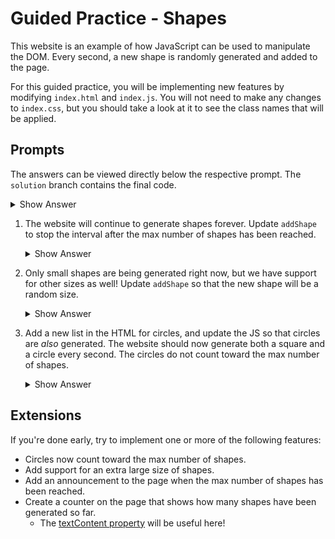 # Guided Practice - Shapes

This website is an example of how JavaScript can be used to manipulate the DOM. Every second, a new shape is randomly generated and added to the page.

For this guided practice, you will be implementing new features by modifying `index.html` and `index.js`. You will not need to make any changes to `index.css`, but you should take a look at it to see the class names that will be applied.

## Prompts

The answers can be viewed directly below the respective prompt. The `solution` branch contains the final code.

<!--! 1. Currently the shapes can only be red, green, or blue. Update the code so that the shapes can also be orange, yellow, or purple. -->
   <details>
   <summary>Show Answer</summary>

   ```js
   const colors = ["red", "green", "blue", "orange", "yellow", "purple"];
   ```

   </details>

1. The website will continue to generate shapes forever. Update `addShape` to stop the interval after the max number of shapes has been reached.
   <details>
   <summary>Show Answer</summary>

   ```js
   function addShape() {
     // ...
     if (shapes.length >= maxShapes) {
       clearInterval(addShapeIntervalId);
     }
   }
   ```

   </details>

1. Only small shapes are being generated right now, but we have support for other sizes as well! Update `addShape` so that the new shape will be a random size.
   <details>
   <summary>Show Answer</summary>

   ```js
   function addShape() {
     // ...
     const size = sizes[Math.floor(Math.random() * sizes.length)];
     shapes.push({ color, size });
   }
   ```

   </details>

1. Add a new list in the HTML for circles, and update the JS so that circles are _also_ generated. The website should now generate both a square and a circle every second. The circles do not count toward the max number of shapes.

     <details>
     <summary>Show Answer</summary>

   ```html
   <ul id="circles"></ul>
   ```

   ```js
   function render() {
     // ...
     const circles = document.querySelector("#circles");
     const circleElements = shapes.map((shape) => {
       const element = document.createElement("li");
       element.classList.add("circle", shape.color, shape.size);
       return element;
     });
     circles.replaceChildren(...circleElements);
   }
   ```

     </details>

## Extensions

If you're done early, try to implement one or more of the following features:

- Circles now count toward the max number of shapes.
- Add support for an extra large size of shapes.
- Add an announcement to the page when the max number of shapes has been reached.
- Create a counter on the page that shows how many shapes have been generated so far.
  - The [textContent property](https://developer.mozilla.org/en-US/docs/Web/API/Node/textContent) will be useful here!
